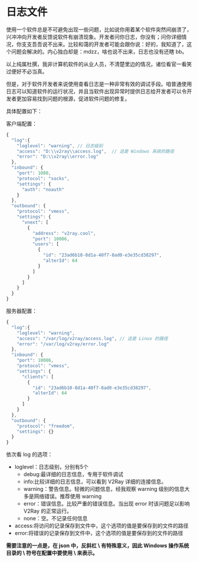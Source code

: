 # 日志文件

使用一个软件总是不可避免出现一些问题，比如说你用着某个软件突然间崩溃了，兴冲冲向开发者反馈说软件有崩溃现象。开发者问你日志，你没有；问你详细情况，你支支吾吾说不出来。比较和蔼的开发者可能会跟你说：好的，我知道了，这个问题会解决的。内心独白却是：mdzz，啥也说不出来，日志也没有还瞎 bb。

以上纯属杜撰，我非计算机软件的从业人员，不清楚里边的情况，诸位看官一看笑过便好不必当真。

但是，对于软件开发者来说使用查看日志是一种非常有效的调试手段。咱普通使用日志可以知道软件的运行状况，并且当软件出现异常时提供日志给开发者可以令开发者更加容易找到问题的根源，促进软件问题的修复。

具体配置如下：

客户端配置：
```javascript
{
  "log":{
    "loglevel": "warning", // 日志级别
    "access": "D:\\v2ray\\access.log",  // 这是 Windows 系统的路径
    "error": "D:\\v2ray\\error.log"
  },
  "inbound": {
    "port": 1080,
    "protocol": "socks",
    "settings": {
      "auth": "noauth"
    }
  },
  "outbound": {
    "protocol": "vmess",
    "settings": {
      "vnext": [
        {
          "address": "v2ray.cool",
          "port": 10086,  
          "users": [
            {
              "id": "23ad6b10-8d1a-40f7-8ad0-e3e35cd38297",  
              "alterId": 64
            }
          ]
        }
      ]
    }
  }
}
```

服务器配置：
```javascript
{
  "log":{
    "loglevel": "warning",
    "access": "/var/log/v2ray/access.log", // 这是 Linux 的路径
    "error": "/var/log/v2ray/error.log"
  },
  "inbound": {
    "port": 10086,
    "protocol": "vmess",   
    "settings": {
      "clients": [
        {
          "id": "23ad6b10-8d1a-40f7-8ad0-e3e35cd38297",  
          "alterId": 64
        }
      ]
    }
  },
  "outbound": {
    "protocol": "freedom",  
    "settings": {}
  }
}
```

依次看 log 的选项：
* loglevel：日志级别，分别有5个
  - debug:最详细的日志信息，专用于软件调试
  - info:比较详细的日志信息，可以看到 V2Ray 详细的连接信息。
  - warning：警告信息。轻微的问题信息，经我观察 warning 级别的信息大多是网络错误。推荐使用 warning
  - error：错误信息。比较严重的错误信息。当出现 error 时该问题足以影响 V2Ray 的正常运行。
  - none：空。不记录任何信息
* access:将访问的记录保存到文件中，这个选项的值是要保存到的文件的路径
* error:将错误的记录保存到文件中，这个选项的值是要保存到的文件的路径

**需要注意的一点是，在 json 中，反斜杠 \ 有特殊意义，因此 Windows 操作系统目录的 \ 符号在配置中要使用 \\ 来表示。**
